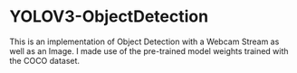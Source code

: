 # YOLOV3-ObjectDetection
This is an implementation of Object Detection with a Webcam Stream as well as an Image. I made use of the pre-trained model weights trained with the COCO dataset.
